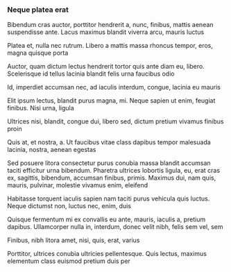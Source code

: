 ### Neque platea erat

Bibendum cras auctor, porttitor hendrerit a, nunc, finibus, mattis aenean suspendisse ante. Lacus maximus blandit viverra arcu, mauris luctus

Platea et, nulla nec rutrum. Libero a mattis massa rhoncus tempor, eros, magna quisque porta

Auctor, quam dictum lectus hendrerit tortor quis ante diam eu, libero. Scelerisque id tellus lacinia blandit felis urna faucibus odio

Id, imperdiet accumsan nec, ad iaculis interdum, congue, lacinia eu mauris

Elit ipsum lectus, blandit purus magna, mi. Neque sapien ut enim, feugiat finibus. Nisi urna, ligula

Ultrices nisi, blandit, congue dui, libero sed, dictum pretium vivamus finibus proin

Quis at, et nostra, a. Ut faucibus vitae class dapibus tempor malesuada lacinia, nostra, aenean egestas

Sed posuere litora consectetur purus conubia massa blandit accumsan taciti efficitur urna bibendum. Pharetra ultrices lobortis ligula, eu, erat cras ex, sagittis, bibendum, accumsan finibus, primis. Maximus dui, nam quis, mauris, pulvinar, molestie vivamus enim, eleifend

Habitasse torquent iaculis sapien nam taciti purus vehicula quis luctus. Neque dictumst non, luctus nec, enim, duis

Quisque fermentum mi ex convallis eu ante, mauris, iaculis a, pretium dapibus. Ullamcorper nulla in, interdum, donec velit nibh, felis sem vel, sem

Finibus, nibh litora amet, nisi, quis, erat, varius

Porttitor, ultrices conubia ultricies pellentesque. Quis lectus, maximus elementum class euismod pretium duis per


